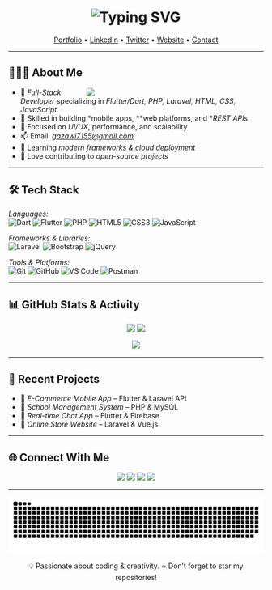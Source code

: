 <!-- Animated Header -->
<h1 align="center">
  <img src="https://readme-typing-svg.demolab.com?font=Fira+Code&size=28&pause=1000&color=0EF7F4&center=true&vCenter=true&width=500&lines=Hi+There!+👋;I'm+Sharif+Al-Mahmodi;Full-Stack+Developer;Flutter+%7C+PHP+%7C+Laravel+%7C+JS" alt="Typing SVG" />
</h1>

<p align="center">
<a href="#">Portfolio</a> •
<a href="#">LinkedIn</a> •
<a href="#">Twitter</a> •
<a href="#">Website</a> •
<a href="mailto:gazawi7155@gmail.com">Contact</a>
</p>

---

## 👨🏻‍💻 About Me
<img src="https://media.giphy.com/media/qgQUggAC3Pfv687qPC/giphy.gif" width="350px" align="right" />

- 🚀 *Full-Stack Developer* specializing in *Flutter/Dart, PHP, Laravel, HTML, CSS, JavaScript*
- 💼 Skilled in building *mobile apps, **web platforms, and **REST APIs*
- 🎨 Focused on *UI/UX*, performance, and scalability
- 📫 Email: *gazawi7155@gmail.com*
- 🌱 Learning *modern frameworks & cloud deployment*
- 🤝 Love contributing to *open-source projects*

---

## 🛠 Tech Stack
*Languages:*  
![Dart](https://img.shields.io/badge/-Dart-0175C2?logo=dart&logoColor=white) 
![Flutter](https://img.shields.io/badge/-Flutter-02569B?logo=flutter&logoColor=white)
![PHP](https://img.shields.io/badge/-PHP-777BB4?logo=php&logoColor=white) 
![HTML5](https://img.shields.io/badge/-HTML5-E34F26?logo=html5&logoColor=white) 
![CSS3](https://img.shields.io/badge/-CSS3-1572B6?logo=css3&logoColor=white) 
![JavaScript](https://img.shields.io/badge/-JavaScript-F7DF1E?logo=javascript&logoColor=black) 

*Frameworks & Libraries:*  
![Laravel](https://img.shields.io/badge/-Laravel-FF2D20?logo=laravel&logoColor=white) 
![Bootstrap](https://img.shields.io/badge/-Bootstrap-7952B3?logo=bootstrap&logoColor=white) 
![jQuery](https://img.shields.io/badge/-jQuery-0769AD?logo=jquery&logoColor=white) 

*Tools & Platforms:*  
![Git](https://img.shields.io/badge/-Git-F05032?logo=git&logoColor=white) 
![GitHub](https://img.shields.io/badge/-GitHub-181717?logo=github&logoColor=white) 
![VS Code](https://img.shields.io/badge/-VS%20Code-007ACC?logo=visualstudiocode&logoColor=white) 
![Postman](https://img.shields.io/badge/-Postman-FF6C37?logo=postman&logoColor=white) 

---

## 📊 GitHub Stats & Activity
<p align="center">
<img src="https://github-readme-stats.vercel.app/api?username=sh_am&show_icons=true&theme=radical" height="180px"/>
<img src="https://github-readme-stats.vercel.app/api/top-langs/?username=sh_am&layout=compact&theme=radical" height="180px"/>
</p>

<p align="center">
<img src="https://streak-stats.demolab.com?user=sh_am&theme=radical&hide_border=true" height="180px"/>
</p>

---

## 🚀 Recent Projects
- 📱 *E-Commerce Mobile App* – Flutter & Laravel API
- 🏫 *School Management System* – PHP & MySQL
- 💬 *Real-time Chat App* – Flutter & Firebase
- 🛒 *Online Store Website* – Laravel & Vue.js

---

## 🌐 Connect With Me
<p align="center">
<a href="#"><img src="https://img.icons8.com/color/48/null/internet.png"/></a>
<a href="#"><img src="https://img.icons8.com/color/48/null/linkedin.png"/></a>
<a href="#"><img src="https://img.icons8.com/color/48/null/twitter--v1.png"/></a>
<a href="mailto:gazawi7155@gmail.com"><img src="https://img.icons8.com/color/48/null/gmail-new.png"/></a>
</p>

---

<p align="center">
<img src="https://raw.githubusercontent.com/Platane/snk/output/github-contribution-grid-snake.svg" alt="snake animation" />
</p>

<p align="center">💡 Passionate about coding & creativity.  
⭐ Don’t forget to star my repositories!</p>
